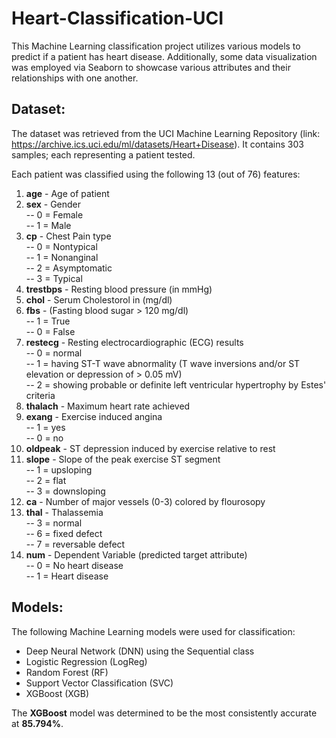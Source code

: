 # Heart-Classification-UCI

This Machine Learning classification project utilizes various models to predict if a patient has heart disease. Additionally, some data visualization was employed via Seaborn to showcase various attributes and their relationships with one another.

## Dataset:

The dataset was retrieved from the UCI Machine Learning Repository (link: https://archive.ics.uci.edu/ml/datasets/Heart+Disease). It contains 303 samples; each representing a patient tested. 

Each patient was classified using the following 13 (out of 76) features:

1. **age** - Age of patient
2. **sex** - Gender\
  -- 0 = Female\
  -- 1 = Male
3. **cp** - Chest Pain type\
  -- 0 = Nontypical\
  -- 1 = Nonanginal\
  -- 2 = Asymptomatic\
  -- 3 = Typical
4. **trestbps** - Resting blood pressure (in mmHg)
5. **chol** - Serum Cholestorol in (mg/dl)
6. **fbs** - (Fasting blood sugar > 120 mg/dl)\
   -- 1 = True\
   -- 0 = False
7. **restecg** - Resting electrocardiographic (ECG) results\
  -- 0 = normal\
  -- 1 = having ST-T wave abnormality (T wave inversions and/or ST elevation or depression of > 0.05 mV)\
  -- 2 = showing probable or definite left ventricular hypertrophy by Estes' criteria
8. **thalach** - Maximum heart rate achieved
9. **exang** - Exercise induced angina\
  -- 1 = yes\
  -- 0 = no
10. **oldpeak** - ST depression induced by exercise relative to rest
11. **slope** - Slope of the peak exercise ST segment\
  -- 1 = upsloping\
  -- 2 = flat\
  -- 3 = downsloping
12. **ca** - Number of major vessels (0-3) colored by flourosopy
13. **thal** - Thalassemia\
  -- 3 = normal\
  -- 6 = fixed defect\
  -- 7 = reversable defect
14. **num** - Dependent Variable (predicted target attribute)\
  -- 0 = No heart disease\
  -- 1 = Heart disease

## Models:

The following Machine Learning models were used for classification:

- Deep Neural Network (DNN) using the Sequential class
- Logistic Regression (LogReg)
- Random Forest (RF)
- Support Vector Classification (SVC)
- XGBoost (XGB)

The **XGBoost** model was determined to be the most consistently accurate at **85.794%**.
